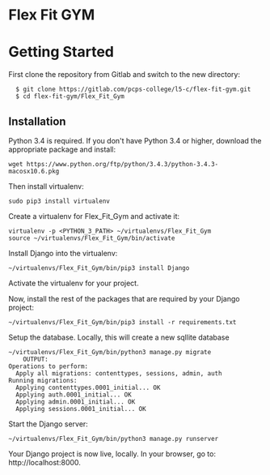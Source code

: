 # Flex Fit GYM

# Getting Started

First clone the repository from Gitlab and switch to the new directory:
  ```shell
    $ git clone https://gitlab.com/pcps-college/l5-c/flex-fit-gym.git
    $ cd flex-fit-gym/Flex_Fit_Gym
  ```

## Installation

Python 3.4 is required. If you don't have Python 3.4 or higher, download the appropriate package and install:

```shell
wget https://www.python.org/ftp/python/3.4.3/python-3.4.3-macosx10.6.pkg
```

Then install virtualenv:

```shell
sudo pip3 install virtualenv
```

Create a virtualenv for Flex_Fit_Gym and activate it:

```shell
virtualenv -p <PYTHON_3_PATH> ~/virtualenvs/Flex_Fit_Gym
source ~/virtualenvs/Flex_Fit_Gym/bin/activate
```

Install Django into the virtualenv:

```shell
~/virtualenvs/Flex_Fit_Gym/bin/pip3 install Django
```
    
Activate the virtualenv for your project.
    
Now, install the rest of the packages that are required by your Django project:
  ```shell
~/virtualenvs/Flex_Fit_Gym/bin/pip3 install -r requirements.txt
  ```
    
Setup the database. Locally, this will create a new sqllite database
```shell
~/virtualenvs/Flex_Fit_Gym/bin/python3 manage.py migrate
    OUTPUT:
Operations to perform:
  Apply all migrations: contenttypes, sessions, admin, auth
Running migrations:
  Applying contenttypes.0001_initial... OK
  Applying auth.0001_initial... OK
  Applying admin.0001_initial... OK
  Applying sessions.0001_initial... OK
```

Start the Django server:

```shell
~/virtualenvs/Flex_Fit_Gym/bin/python3 manage.py runserver
```

Your Django project is now live, locally. In your browser, go to: http://localhost:8000.
